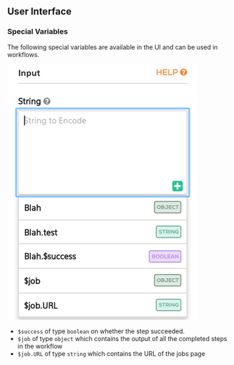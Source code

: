 <!-- START doctoc generated TOC please keep comment here to allow auto update -->
<!-- DON'T EDIT THIS SECTION, INSTEAD RE-RUN doctoc TO UPDATE -->

## User Interface

### Special Variables

The following special variables are available in the UI and can be used in workflows.

![UI Special Vars](imgs/ui_special_vars.png)

* `$success` of type `boolean` on whether the step succeeded.
* `$job` of type `object` which contains the output of all the completed steps in the workflow
* `$job.URL` of type `string` which contains the URL of the jobs page
